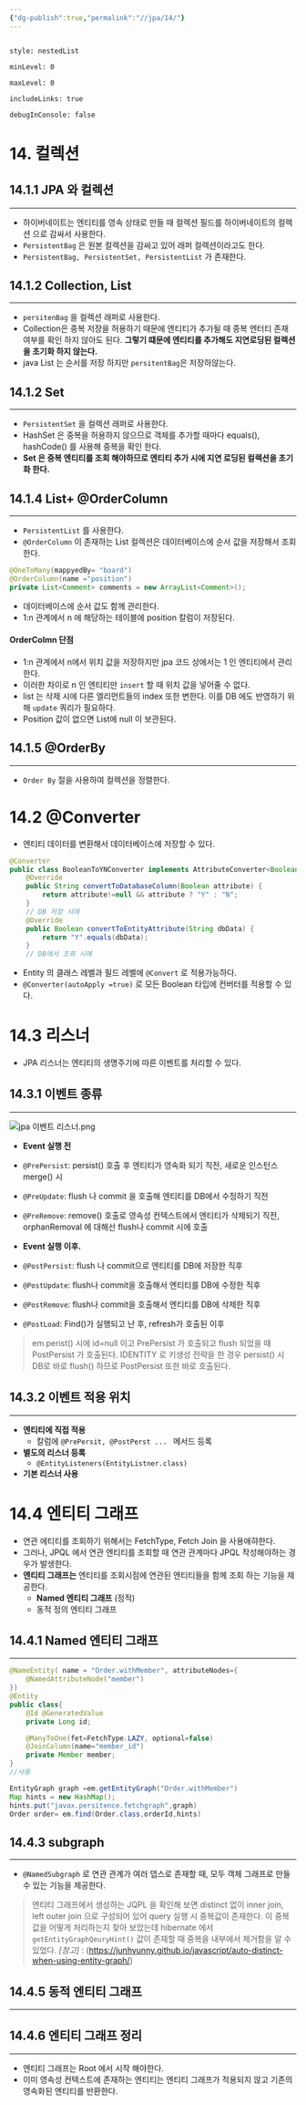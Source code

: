 ```yaml
---
{"dg-publish":true,"permalink":"//jpa/14/"}
---
```



```table-of-contents

style: nestedList

minLevel: 0

maxLevel: 0

includeLinks: true

debugInConsole: false

```

# 14. 컬렉션
## 14.1.1 JPA 와 컬렉션
---
- 하이버네이트는 엔티티를 영속 상태로 만들 때 컬렉션 필드를 하이버네이트의 컬렉션 으로 감싸서 사용한다.
- `PersistentBag` 은 원본 컬렉션을 감싸고 있어 래퍼 컬렉션이라고도 한다.
- `PersistentBag, PersistentSet, PersistentList` 가 존재한다.

## 14.1.2 Collection, List
---
- `persitenBag` 을 컬렉션 래퍼로 사용한다.
- Collection은 중복 저장을 허용하기 때문에 엔티티가 추가될 때 중복 엔터티 존재 여부를 확인 하지 않아도 된다.
  **그렇기 떄문에 엔티티를 추가해도 지연로딩된 컬렉션을 초기화 하지 않는다.**
- java List 는 순서를 저장 하지만 `persitentBag`은 저장하않는다.

## 14.1.2 Set
---
- `PersistentSet` 을 컬렉션 래퍼로 사용한다.
- HashSet 은 중복을 허용하지 않으므로 객체를 추가할 때마다 equals(), hashCode() 를 사용해 중복을 확인 한다.
- **Set 은 중복 엔티티를 조회 해야하므로 엔티티 추가 시에 지연 로딩된 컬렉션을 초기화 한다.**

## 14.1.4 List+ @OrderColumn
---
- `PersistentList` 를 사용한다.
- `@OrderColumn` 이 존재하는 List 컬렉션은 데이터베이스에 순서 값을 저장해서 조회한다.
```java
@OneToMany(mappyedBy= "board")
@OrderColumn(name ="position")
private List<Comment> comments = new ArrayList<Comment>();
```
- 데이터베이스에 순서 값도 함께 관리한다.
- 1:n 관계에서 n 에 해당하는 테이블에 position 칼럼이 저장된다.
#### OrderColmn 단점
- 1:n 관계에서 n에서 위치 값을 저장하지만 jpa 코드 상에서는 1 인 엔티티에서 관리한다.
- 이러한 차이로 n 인 엔티티만 `insert` 할 때 위치 값을 넣어줄 수 없다.
- list 는 삭제 시에 다른 엘리먼트들의 index 또한 변한다. 이를 DB 에도 반영하기 위해 `update` 쿼리가 필요하다.
- Position 값이 없으면 List에 null 이 보관된다.


## 14.1.5 @OrderBy
----
- `Order By` 절을 사용하여 컬렉션을 정렬한다.

# 14.2 @Converter
-  엔티티 데이터를 변환해서 데이터베이스에 저장할 수 있다.
```java
@Converter  
public class BooleanToYNConverter implements AttributeConverter<Boolean,String> {  
    @Override  
    public String convertToDatabaseColumn(Boolean attribute) {  
        return attribute!=null && attribute ? "Y" : "N";  
    }  
    // DB 저장 시에
    @Override  
    public Boolean convertToEntityAttribute(String dbData) {  
        return "Y".equals(dbData);  
    }
    // DB에서 조회 시에
```

- Entity 의 클래스 레벨과 필드 레벨에 `@Convert` 로 적용가능하다.
-  `@Converter(autoApply =true)` 로 모든 Boolean 타입에 컨버터를 적용할 수 있다.


# 14.3 리스너
- JPA 리스너는 엔티티의 생명주기에 따른 이벤트를 처리할 수 있다.

## 14.3.1 이벤트 종류
---
![jpa 이벤트 리스너.png](/img/user/images/jpa-이벤트-리스너.png)
- **Event 실행 전** 
- `@PrePersist`: persist() 호출 후 엔티티가 영속화 되기 직전, 새로운 인스턴스 merge() 시
- `@PreUpdate`: flush 나 commit 을 호출해 엔티티를 DB에서 수정하기 직전
- `@PreRemove`: remove() 호출로 영속성 컨텍스트에서 엔티티가 삭제되기 직전, orphanRemoval 에 대해선 flush나 commit 시에 호출

- **Event 실행 이후.**

- `@PostPersist`: flush 나 commit으로 엔티티를 DB에 저장한 직후 
- `@PostUpdate`: flush나 commit을 호출해서 엔티티를 DB에 수정한 직후 
- `@PostRemove`: flush나 commit을 호출해서 엔티티를 DB에 삭제한 직후 
- `@PostLoad`:  Find()가 실행되고 난 후, refresh가 호출된 이후


> em.perist() 시에 id=null 이고 PrePersist 가 호출되고 flush 되었을 때 PostPersist 가 호출된다.
> IDENTITY 로 키생성 전략을 한 경우 persist() 시 DB로 바로 flush() 하므로 PostPersist 또한 바로 호출된다.

## 14.3.2 이벤트 적용 위치

---
- **엔티티에 직접 적용**
	- 칼럼에 `@PrePersit, @PostPerst ... ` 메서드 등록
- **별도의 리스너 등록**
	- `@EntityListeners(EntityListner.class)` 
- **기본 리스너 사용**


# 14.4 엔티티 그래프
- 연관 에티티를 조회하기 위해서는 FetchType, Fetch Join 을 사용애햐한다.
- 그러나, JPQL 에서 연관 엔티티를 조회할 때 연관 관계마다 JPQL 작성해야하는 경우가 발생한다.
- **엔티티 그래프는** 엔티티를 조회시점에 연관된 엔티티들을 함께 조회 하는 기능을 제공한다.
	- **Named 엔티티 그래프** (정적)
	- 동적 정의 엔티티 그래프

## 14.4.1 Named 엔티티 그래프
---

```java
@NameEntity( name = "Order.withMember", attributeNodes={
	@NamedAttributeNode("member")
})
@Entity
public class{
	@Id @GeneratedValue
	private Long id;

	@ManyToOne(fet=FetchType.LAZY, optional=false)
	@JoinColumn(name="member_id")
	private Member member;
}
//사용

EntityGraph graph =em.getEntityGraph("Order.withMember")
Map hints = new HashMap();
hints.put("javax.persitence.fetchgraph",graph)
Order order= em.find(Order.class,orderId,hints)
```


## 14.4.3 subgraph
---
- `@NamedSubgraph` 로 연관 관계가 여러 뎁스로 존재할 때, 모두 객체 그래프로 만들 수 있는 기능을 제공한다.

> 엔티티 그래프에서 생성하는 JQPL 을 확인해 보면 distinct 없이 inner join, left outer join 으로 구성되어 있어 query 실행 시 중복값이 존재한다.  이 중복값을 어떻게 처리하는지 찾아 보았는데 hibernate 에서  `getEntityGraphQeuryHint()` 값이 존재할 때 중복을 내부에서 제거함을 알 수 있었다.
> *[참고]* : (https://junhyunny.github.io/javascript/auto-distinct-when-using-entity-graph/)




## 14.4.5 동적 엔티티 그래프
---


## 14.4.6 엔티티 그래프 정리
---
- 엔티티 그래프는 Root 에서 시작 해야한다.
- 이미 영속성 컨텍스트에 존재하는 엔티티는 엔티티 그래프가 적용되지 않고 기존의 영속화된 엔티티를 반환한다.










